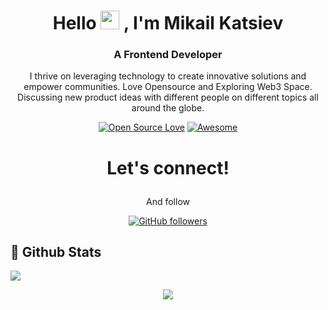 
<div align="center">

<h1 align="center">Hello <img src="https://media.giphy.com/media/hvRJCLFzcasrR4ia7z/giphy.gif" height="30px" width="30px"> , I'm Mikail Katsiev</h1>

### A Frontend Developer
 
I thrive on leveraging technology to create innovative solutions and empower communities. Love Opensource and Exploring Web3 Space. Discussing new product ideas with different people on different topics all around the globe.

[![Open Source Love](https://badges.frapsoft.com/os/v2/open-source.svg?v=103)](https://github.com/AmaanSayyad)
[![Awesome](https://cdn.rawgit.com/sindresorhus/awesome/d7305f38d29fed78fa85652e3a63e154dd8e8829/media/badge.svg)](https://github.com/AmaanSayyad)

<h1><p align="center">Let's connect!</p></h1>


<p align="center"> And follow</p>

[![GitHub followers](https://img.shields.io/github/followers/katsiev1997?label=Follow&style=social)](https://github.com/katsiev1997/?tab=follow)

</div>

## 📌 Github Stats

<p align="left">  
  <img src='https://github-readme-stats.vercel.app/api?username=katsiev1997&count_private=true&include_all_commits=true&show_icons=true&theme=gotham&hide_border=true&line_height=27'/></p>
    
<p align="center">
  <img src='https://github-readme-stats.vercel.app/api/top-langs/?username=katsiev1997&show_icons=true&hide=php,html,typescript,css,markdown,python&theme=gotham&line_height=27&hide_border=true'/></p>
  
